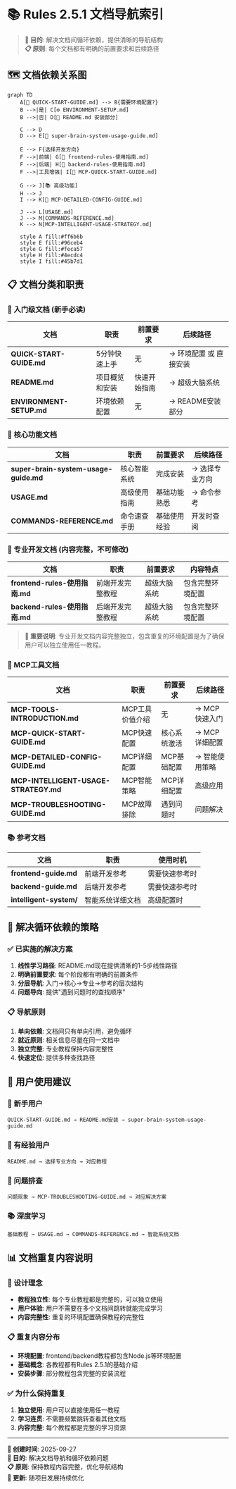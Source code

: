 # 📚 Rules 2.5.1 文档导航索引

> **🎯 目的**: 解决文档间循环依赖，提供清晰的导航结构  
> **📋 原则**: 每个文档都有明确的前置要求和后续路径

## 🗺️ 文档依赖关系图

```mermaid
graph TD
    A[🚀 QUICK-START-GUIDE.md] --> B{需要环境配置?}
    B -->|是| C[⚙️ ENVIRONMENT-SETUP.md]
    B -->|否| D[🔧 README.md 安装部分]
    
    C --> D
    D --> E[🧠 super-brain-system-usage-guide.md]
    
    E --> F{选择开发方向}
    F -->|前端| G[🎨 frontend-rules-使用指南.md]
    F -->|后端| H[🔧 backend-rules-使用指南.md]
    F -->|工具增强| I[🔧 MCP-QUICK-START-GUIDE.md]
    
    G --> J[📚 高级功能]
    H --> J
    I --> K[🔧 MCP-DETAILED-CONFIG-GUIDE.md]
    
    J --> L[USAGE.md]
    J --> M[COMMANDS-REFERENCE.md]
    K --> N[MCP-INTELLIGENT-USAGE-STRATEGY.md]
    
    style A fill:#ff6b6b
    style E fill:#96ceb4
    style G fill:#feca57
    style H fill:#4ecdc4
    style I fill:#45b7d1
```

## 📋 文档分类和职责

### 🚀 入门级文档 (新手必读)

| 文档 | 职责 | 前置要求 | 后续路径 |
|------|------|----------|----------|
| **QUICK-START-GUIDE.md** | 5分钟快速上手 | 无 | → 环境配置 或 直接安装 |
| **README.md** | 项目概览和安装 | 快速开始指南 | → 超级大脑系统 |
| **ENVIRONMENT-SETUP.md** | 环境依赖配置 | 无 | → README安装部分 |

### 🧠 核心功能文档

| 文档 | 职责 | 前置要求 | 后续路径 |
|------|------|----------|----------|
| **super-brain-system-usage-guide.md** | 核心智能系统 | 完成安装 | → 选择专业方向 |
| **USAGE.md** | 高级使用指南 | 基础功能熟悉 | → 命令参考 |
| **COMMANDS-REFERENCE.md** | 命令速查手册 | 基础使用经验 | 开发时查阅 |

### 🎨 专业开发文档 (内容完整，不可修改)

| 文档 | 职责 | 前置要求 | 内容特点 |
|------|------|----------|----------|
| **frontend-rules-使用指南.md** | 前端开发完整教程 | 超级大脑系统 | 包含完整环境配置 |
| **backend-rules-使用指南.md** | 后端开发完整教程 | 超级大脑系统 | 包含完整环境配置 |

> **📝 重要说明**: 专业开发文档内容完整独立，包含重复的环境配置是为了确保用户可以独立使用任一教程。

### 🔧 MCP工具文档

| 文档 | 职责 | 前置要求 | 后续路径 |
|------|------|----------|----------|
| **MCP-TOOLS-INTRODUCTION.md** | MCP工具价值介绍 | 无 | → MCP快速入门 |
| **MCP-QUICK-START-GUIDE.md** | MCP快速配置 | 核心系统激活 | → MCP详细配置 |
| **MCP-DETAILED-CONFIG-GUIDE.md** | MCP详细配置 | MCP基础配置 | → 智能使用策略 |
| **MCP-INTELLIGENT-USAGE-STRATEGY.md** | MCP智能策略 | MCP详细配置 | 高级应用 |
| **MCP-TROUBLESHOOTING-GUIDE.md** | MCP故障排除 | 遇到问题时 | 问题解决 |

### 📚 参考文档

| 文档 | 职责 | 使用时机 |
|------|------|----------|
| **frontend-guide.md** | 前端开发参考 | 需要快速参考时 |
| **backend-guide.md** | 后端开发参考 | 需要快速参考时 |
| **intelligent-system/** | 智能系统详细文档 | 高级配置时 |

## 🔄 解决循环依赖的策略

### ✅ 已实施的解决方案

1. **线性学习路径**: README.md现在提供清晰的1-5步线性路径
2. **明确前置要求**: 每个阶段都有明确的前置条件
3. **分层导航**: 入门→核心→专业→参考的层次结构
4. **问题导向**: 提供"遇到问题时的查找顺序"

### 📋 导航原则

1. **单向依赖**: 文档间只有单向引用，避免循环
2. **就近原则**: 相关信息尽量在同一文档中
3. **独立完整**: 专业教程保持内容完整性
4. **快速定位**: 提供多种查找路径

## 🎯 用户使用建议

### 🔰 新手用户
```
QUICK-START-GUIDE.md → README.md安装 → super-brain-system-usage-guide.md
```

### 🚀 有经验用户
```
README.md → 选择专业方向 → 对应教程
```

### 🔧 问题排查
```
问题现象 → MCP-TROUBLESHOOTING-GUIDE.md → 对应解决方案
```

### 📚 深度学习
```
基础教程 → USAGE.md → COMMANDS-REFERENCE.md → 智能系统文档
```

## 📊 文档重复内容说明

### 🎯 设计理念
- **教程独立性**: 每个专业教程都是完整的，可以独立使用
- **用户体验**: 用户不需要在多个文档间跳转就能完成学习
- **内容完整性**: 重复的环境配置确保教程的完整性

### 📋 重复内容分布
- **环境配置**: frontend/backend教程都包含Node.js等环境配置
- **基础概念**: 各教程都有Rules 2.5.1的基础介绍
- **安装步骤**: 部分教程包含完整的安装流程

### ✅ 为什么保持重复
1. **独立使用**: 用户可以直接使用任一教程
2. **学习连贯**: 不需要频繁跳转查看其他文档
3. **内容完整**: 每个教程都是完整的学习资源

---

**📅 创建时间**: 2025-09-27  
**🎯 目的**: 解决文档导航和循环依赖问题  
**📋 原则**: 保持教程内容完整，优化导航结构  
**🔄 更新**: 随项目发展持续优化